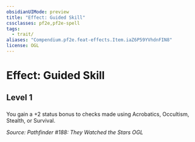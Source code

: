 ```yaml
---
obsidianUIMode: preview
title: "Effect: Guided Skill"
cssclasses: pf2e,pf2e-spell
tags:
  - trait/
aliases: "Compendium.pf2e.feat-effects.Item.iaZ6P59YVhdnFIN8"
license: OGL
---
```

# Effect: Guided Skill
## Level 1
### 






You gain a +2 status bonus to checks made using Acrobatics, Occultism, Stealth, or Survival.

*Source: Pathfinder #188: They Watched the Stars*
*OGL*